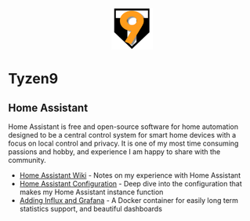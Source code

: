<p align="center">
    <img src="images/logos/t9_logo.png" height="85"><br>
    <h1>Tyzen9</h1>
</p>

## Home Assistant
Home Assistant is free and open-source software for home automation designed to be a central control system for smart home devices with a focus on local control and privacy. 
It is one of my most time consuming passions and hobby, and experience I am happy to share with the community.
- [Home Assistant Wiki](https://github.com/tyzen9/homeassistant-config/wiki#-home-assistant-wiki) - Notes on my experience with Home Assistant
- [Home Assistant Configuration](https://github.com/tyzen9/homeassistant-config) - Deep dive into the configuration that makes my Home Assistant instance function
- [Adding Influx and Grafana](https://github.com/tyzen9/docker-ha-influxdb-grafana) - A Docker container for easily long term statistics support, and beautiful dashboards 
